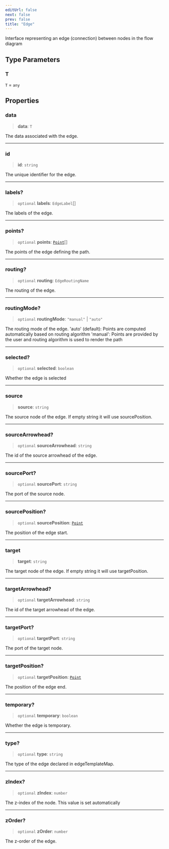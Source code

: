 ```yaml
---
editUrl: false
next: false
prev: false
title: "Edge"
---
```


Interface representing an edge (connection) between nodes in the flow diagram

## Type Parameters

### T

`T` = `any`

## Properties

### data

> **data**: `T`

The data associated with the edge.

***

### id

> **id**: `string`

The unique identifier for the edge.

***

### labels?

> `optional` **labels**: `EdgeLabel`[]

The labels of the edge.

***

### points?

> `optional` **points**: [`Point`](/api/types/point/)[]

The points of the edge defining the path.

***

### routing?

> `optional` **routing**: `EdgeRoutingName`

The routing of the edge.

***

### routingMode?

> `optional` **routingMode**: `"manual"` \| `"auto"`

The routing mode of the edge.
'auto' (default): Points are computed automatically based on routing algorithm
'manual': Points are provided by the user and routing algorithm is used to render the path

***

### selected?

> `optional` **selected**: `boolean`

Whether the edge is selected

***

### source

> **source**: `string`

The source node of the edge. If empty string it will use sourcePosition.

***

### sourceArrowhead?

> `optional` **sourceArrowhead**: `string`

The id of the source arrowhead of the edge.

***

### sourcePort?

> `optional` **sourcePort**: `string`

The port of the source node.

***

### sourcePosition?

> `optional` **sourcePosition**: [`Point`](/api/types/point/)

The position of the edge start.

***

### target

> **target**: `string`

The target node of the edge. If empty string it will use targetPosition.

***

### targetArrowhead?

> `optional` **targetArrowhead**: `string`

The id of the target arrowhead of the edge.

***

### targetPort?

> `optional` **targetPort**: `string`

The port of the target node.

***

### targetPosition?

> `optional` **targetPosition**: [`Point`](/api/types/point/)

The position of the edge end.

***

### temporary?

> `optional` **temporary**: `boolean`

Whether the edge is temporary.

***

### type?

> `optional` **type**: `string`

The type of the edge declared in edgeTemplateMap.

***

### zIndex?

> `optional` **zIndex**: `number`

The z-index of the node. This value is set automatically

***

### zOrder?

> `optional` **zOrder**: `number`

The z-order of the edge.
